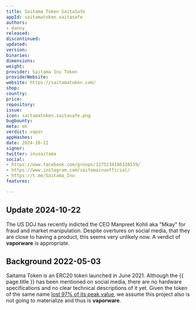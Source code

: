 ```yaml
---
title: Saitama Token SaitaSafe
appId: saitamatoken.saitasafe
authors:
- danny
released: 
discontinued: 
updated: 
version: 
binaries: 
dimensions: 
weight: 
provider: Saitama Inu Token
providerWebsite: 
website: https://saitamatoken.com/
shop: 
country: 
price: 
repository: 
issue: 
icon: saitamatoken.saitasafe.png
bugbounty: 
meta: ok
verdict: vapor
appHashes: 
date: 2024-10-22
signer: 
twitter: inusaitama
social:
- https://www.facebook.com/groups/1275234186328559/
- https://www.instagram.com/saitamainuofficial/
- https://t.me/Saitama_Inu
features: 

---
```


## Update 2024-10-22

The US DOJ has recently indicted the CEO Manpreet Kohli aka "Mkay" for fraud and market manipulation. Despite overtures on social media, that they are close to having a product, this seems very unlikely now. A verdict of **vaporware** is appropriate.

## Background 2022-05-03

Saitama Token is an ERC20 token launched in June 2021. Although the {{ page.title }} has been mentioned on social media, there are no hardware specifications and no clear technical descriptions of it yet. Given the token of the same name [lost 97% of its peak value](https://www.coingecko.com/en/coins/saitama-inu), we assume this project also is not going to materialize and thus is **vaporware**. 

